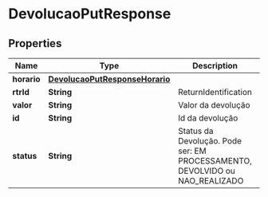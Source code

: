 
# DevolucaoPutResponse

## Properties
Name | Type | Description | Notes
------------ | ------------- | ------------- | -------------
**horario** | [**DevolucaoPutResponseHorario**](DevolucaoPutResponseHorario.md) |  | 
**rtrId** | **String** | ReturnIdentification | 
**valor** | **String** | Valor da devolução | 
**id** | **String** | Id da devolução | 
**status** | **String** | Status da Devolução. Pode ser: EM PROCESSAMENTO, DEVOLVIDO ou NAO_REALIZADO | 



